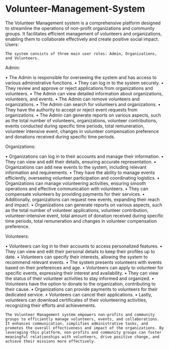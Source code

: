 # Volunteer-Management-System
The Volunteer Management system is a comprehensive platform designed to streamline the operations of non-profit organizations and community groups. It facilitates efficient management of volunteers and organizations, enabling them to collaborate effectively and create positive social impact. 
Users:

	The system consists of three main user roles: Admin, Organizations, and Volunteers.

Admin:

•	The Admin is responsible for overseeing the system and has access to various administrative functions.
•	They can log in to the system securely.
•	They review and approve or reject applications from organizations and volunteers.
•	The Admin can view detailed information about organizations, volunteers, and events.
•	The Admin can remove volunteers and organizations.
•	The Admin can search for volunteers and organizations.
•	They have the authority to accept or reject event requests from organizations.
•	The Admin can generate reports on various aspects, such as the total number of volunteers, organizations, volunteer contributions,  events conducted during specific time periods, total remuneration, volunteer intensive event, changes in volunteer compensation preference and donations received during specific time periods.

Organizations:

•	Organizations can log in to their accounts and manage their information.
•	They can view and edit their details, ensuring accurate representation.
•	Organizations can add new events to the system, including relevant information and requirements.
•	They have the ability to manage events efficiently, overseeing volunteer participation and coordinating logistics.
•	Organizations can manage volunteering activities, ensuring smooth operations and effective communication with volunteers.
•	They can compensate volunteers by providing payments for their services.
•	Additionally, organizations can request new events, expanding their reach and impact.
•	Organizations can generate reports on various aspects, such as the total number of volunteer applications, volunteer contribution, volunteer-intensive event, total amount of donation received during specific time periods, total remuneration and changes in volunteer compensation preference.

	
Volunteers:

•	Volunteers can log in to their accounts to access personalized features.
•	They can view and edit their personal details to keep their profiles up to date.
•	Volunteers can specify their interests, allowing the system to recommend relevant events.
•	The system presents volunteers with events based on their preferences and age.
•	Volunteers can apply to volunteer for specific events, expressing their interest and availability.
•	They can view the status of their volunteer activities to stay informed and organized.
•	Volunteers have the option to donate to the organization, contributing to their cause.
•	Organizations can provide payments to volunteers for their dedicated service.
•	Volunteers can cancel their applications.
•	Lastly, volunteers can download certificates of their volunteering activities, recognizing their efforts and achievements.

	The Volunteer Management system empowers non-profits and community groups to efficiently manage volunteers, events, and collaborations. It enhances communication, simplifies administrative tasks, and promotes the overall effectiveness and impact of the organizations. By leveraging this platform, non-profits and community groups can foster meaningful relationships with volunteers, drive positive change, and achieve their missions more effectively.
